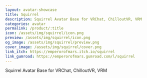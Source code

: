 ```yaml
---
layout: avatar-showcase
title: Squirrel
description: Squirrel Avatar Base for VRChat, ChilloutVR, VRM
categories: avatar
permalink: /product/:title
icon: /assets/img/squirrel/icon.png
preview: /assets/img/squirrel/icon.png
og_image: /assets/img/squirrel/preview.png
cover_image: /assets/img/squirrel/cover.png
link_itch: https://emperorofmars.itch.io/squirrel
link_gumroad: https://emperorofmars.gumroad.com/l/squirrel
---
```

Squirrel Avatar Base for VRChat, ChilloutVR, VRM